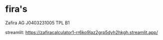 # fira's
Zafira AG J0403231005 TPL B1

streamlit: https://zafiracalculator1-rr6ko9laz2grp5dyh2hkgh.streamlit.app/
